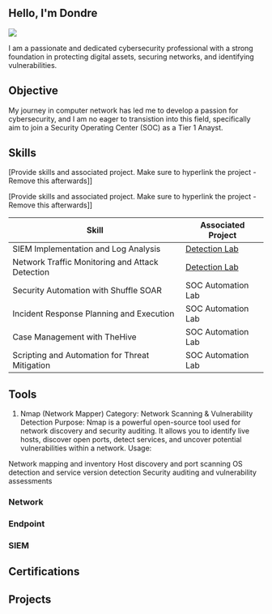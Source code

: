 ## Hello, I'm Dondre
<a href="https://linkedin.com/in/dondre-thomas-614b4a88"><img src="http://img.shields.io/badge/-LinkedIn-0072b1?&style=for-the-badge&logo=linkedin&logoColor=white" /></a>

I am a passionate and dedicated cybersecurity professional with a strong foundation in protecting digital assets, securing networks, and identifying vulnerabilities.

## Objective 

  My journey in computer network has led me to develop a passion for cybersecurity, and I am no eager to transistion into this field, specifically aim to join a Security Operating Center (SOC) as a Tier 1 Anayst.
  

## Skills
[Provide skills and associated project. Make sure to hyperlink the project - Remove this afterwards]]

[Provide skills and associated project. Make sure to hyperlink the project - Remove this afterwards]]

| Skill                                         | Associated Project         |
|-----------------------------------------------|----------------------------|
| SIEM Implementation and Log Analysis          | <a href="https://google.com">Detection Lab</a>|
| Network Traffic Monitoring and Attack Detection | <a href="https://google.com">Detection Lab</a>|
| Security Automation with Shuffle SOAR         | SOC Automation Lab|
| Incident Response Planning and Execution      | SOC Automation Lab|
| Case Management with TheHive                  | SOC Automation Lab|
| Scripting and Automation for Threat Mitigation | SOC Automation Lab|

## Tools
1. Nmap (Network Mapper)
Category: Network Scanning & Vulnerability Detection
Purpose: Nmap is a powerful open-source tool used for network discovery and security auditing. It allows you to identify live hosts, discover open ports, detect services, and uncover potential vulnerabilities within a network.
Usage:

Network mapping and inventory
Host discovery and port scanning
OS detection and service version detection
Security auditing and vulnerability assessments

### Network
<div></div>

### Endpoint
<div></div>

### SIEM
<div></div>

## Certifications
<div></div>

## Projects
